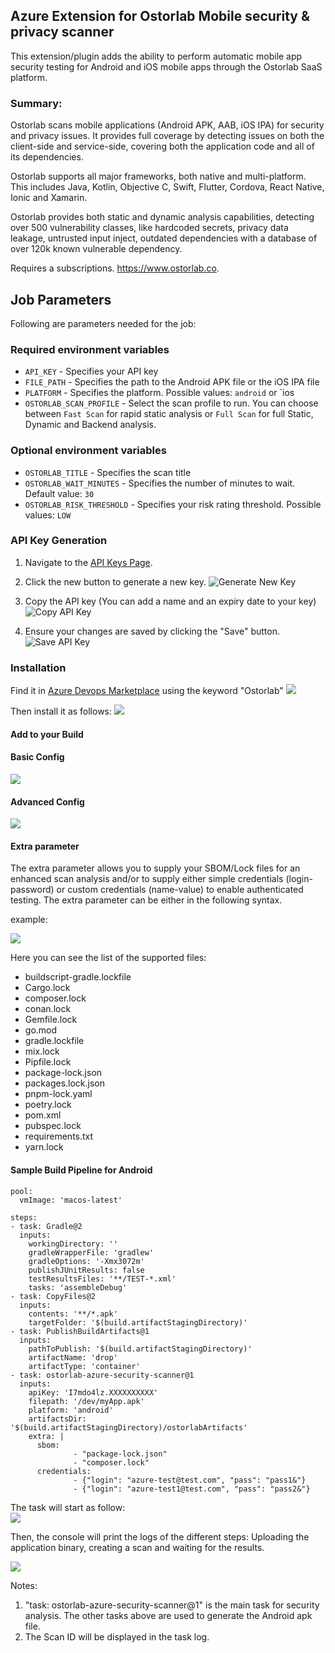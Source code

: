## Azure Extension for Ostorlab Mobile security & privacy scanner

This extension/plugin adds the ability to perform automatic mobile app security testing for Android and iOS mobile apps
through the Ostorlab SaaS platform.

### Summary:

Ostorlab scans mobile applications (Android APK, AAB, iOS IPA) for security and privacy issues. It provides full
coverage by detecting issues on both the client-side and service-side, covering both the application code and all of its
dependencies.

Ostorlab supports all major frameworks, both native and multi-platform. This includes Java, Kotlin, Objective C, Swift,
Flutter, Cordova, React Native, Ionic and Xamarin.

Ostorlab provides both static and dynamic analysis capabilities, detecting over 500 vulnerability classes, like
hardcoded secrets, privacy data leakage, untrusted input inject, outdated dependencies with a database of over 120k
known vulnerable dependency.

Requires a subscriptions. https://www.ostorlab.co.

## Job Parameters

Following are parameters needed for the job:

### Required environment variables

- `API_KEY` - Specifies your API key
- `FILE_PATH` - Specifies the path to the Android APK file or the iOS IPA file
- `PLATFORM` - Specifies the platform. Possible values: `android` or `ios
- `OSTORLAB_SCAN_PROFILE` - Select the scan profile to run. You can choose between `Fast Scan` for rapid static analysis
  or `Full Scan` for full Static, Dynamic and Backend analysis.
### Optional environment variables


- `OSTORLAB_TITLE` - Specifies the scan title
- `OSTORLAB_WAIT_MINUTES` - Specifies the number of minutes to wait. Default value: `30`
- `OSTORLAB_RISK_THRESHOLD` - Specifies your risk rating threshold. Possible values: `LOW`

### API Key Generation

1. Navigate to the [API Keys Page](https://report.ostorlab.co/library/api).

2. Click the new button to generate a new key.
   ![Generate New Key](images/new_key.png)

3. Copy the API key (You can add a name and an expiry date to your key)
   ![Copy API Key](images/copy_key.png)

4. Ensure your changes are saved by clicking the "Save" button.
   ![Save API Key](images/save_key.png)

### Installation

Find it in [Azure Devops Marketplace](https://marketplace.visualstudio.com/azuredevops) using the keyword "Ostorlab"
![](images/marketplace.png)

Then install it as follows:
![](images/install.png)

#### Add to your Build

#### Basic Config

![](images/basic-config.png)

#### Advanced Config

![](images/advanced-config.png)

#### Extra parameter

The extra parameter allows you to supply your SBOM/Lock files for an enhanced scan analysis and/or to supply either simple credentials (login-password) or custom credentials (name-value) to enable authenticated testing.
The extra parameter can be either in the following syntax.

example:

![](images/extra_example.png)

Here you can see the list of the supported files:
- buildscript-gradle.lockfile
- Cargo.lock
- composer.lock
- conan.lock
- Gemfile.lock
- go.mod
- gradle.lockfile
- mix.lock
- Pipfile.lock
- package-lock.json
- packages.lock.json
- pnpm-lock.yaml
- poetry.lock
- pom.xml
- pubspec.lock
- requirements.txt
- yarn.lock

#### Sample Build Pipeline for Android

```
pool:
  vmImage: 'macos-latest'

steps:
- task: Gradle@2
  inputs:
    workingDirectory: ''
    gradleWrapperFile: 'gradlew'
    gradleOptions: '-Xmx3072m'
    publishJUnitResults: false
    testResultsFiles: '**/TEST-*.xml'
    tasks: 'assembleDebug'
- task: CopyFiles@2
  inputs:
    contents: '**/*.apk'
    targetFolder: '$(build.artifactStagingDirectory)'
- task: PublishBuildArtifacts@1
  inputs:
    pathToPublish: '$(build.artifactStagingDirectory)'
    artifactName: 'drop'
    artifactType: 'container'
- task: ostorlab-azure-security-scanner@1
  inputs:
    apiKey: 'I7mdo4lz.XXXXXXXXXX'
    filepath: '/dev/myApp.apk'
    platform: 'android'
    artifactsDir: '$(build.artifactStagingDirectory)/ostorlabArtifacts'
    extra: |
      sbom: 
              - "package-lock.json"
              - "composer.lock"
      credentials:
              - {"login": "azure-test@test.com", "pass": "pass1&"}
              - {"login": "azure-test1@test.com", "pass": "pass2&"}
```

The task will start as follow:  
![](images/start_task.png)

Then, the console will print the logs of the different steps: Uploading the application binary, creating a scan and
waiting for the results.

![](images/azure_logs.png)

Notes:

1. "task: ostorlab-azure-security-scanner@1" is the main task for security analysis. The other tasks above are used to
   generate the Android apk file.
2. The Scan ID will be displayed in the task log.
